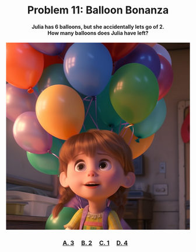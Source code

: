 <h1 align="center">
Problem 11: Balloon Bonanza
</h1>

<h4 align="center">
Julia has 6 balloons, but she accidentally lets go of 2.<br/>How many balloons does Julia have left?
</h4>

<p align="center">
<img src="image1.png" height="512"/>
</p>

<h3 align="center"><span><a href="https://raw.githubusercontent.com/rain1024/math/main/assets/lose0.png">A. 3</a></span>&nbsp;&nbsp;&nbsp;&nbsp;
<span><a href="https://raw.githubusercontent.com/rain1024/math/main/assets/lose0.png">B. 2</a></span>&nbsp;&nbsp;&nbsp;&nbsp;
<span><a href="https://raw.githubusercontent.com/rain1024/math/main/assets/lose0.png">C. 1</a></span>&nbsp;&nbsp;&nbsp;&nbsp;
<span><a href="https://raw.githubusercontent.com/rain1024/math/main/assets/win0.png">D. 4</a></span>&nbsp;&nbsp;&nbsp;&nbsp;
</h3>